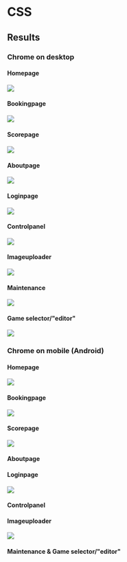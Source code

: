 # CSS

## Results

### Chrome on desktop

#### Homepage

![](/assets/homepage.jpg)

#### Bookingpage

![](/assets/booking.jpg)

#### Scorepage

#### ![](/assets/scores.jpg)

#### Aboutpage

![](/assets/about.jpg)

#### Loginpage

![](/assets/login.jpg)

#### Controlpanel

![](/assets/controlpanel.jpg)

#### Imageuploader

![](/assets/upload.jpg)

#### Maintenance

![](/assets/maintenance.jpg)

#### Game selector/"editor"

![](/assets/editgame-booking.jpg)

### Chrome on mobile \(Android\)

#### Homepage

![](/assets/m.homepage.jpg)

#### Bookingpage

![](/assets/m.booking.jpg)

#### Scorepage

![](/assets/m.scores.jpg)

#### Aboutpage

#### Loginpage

![](/assets/m.login.jpg)

#### Controlpanel



#### Imageuploader

![](/assets/m.upload.jpg)

#### Maintenance & Game selector/"editor"



